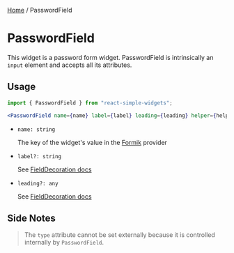 [Home](../../../README.md) / PasswordField

# PasswordField

This widget is a password form widget. PasswordField is intrinsically an `input` element and accepts all its attributes.

## Usage

```jsx
import { PasswordField } from "react-simple-widgets";

<PasswordField name={name} label={label} leading={leading} helper={helper} />;
```

- `name: string`

  The key of the widget's value in the [Formik](https://jaredpalmer.com/formik/) provider

- `label?: string`

  See [FieldDecoration docs](../field-decoration/field-decoration-usage.md)

- `leading?: any`

  See [FieldDecoration docs](../field-decoration/field-decoration-usage.md)

## Side Notes

> The `type` attribute cannot be set externally because it is controlled internally by `PasswordField`.
